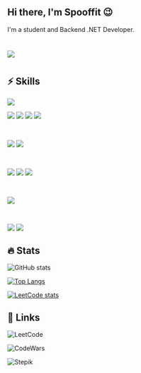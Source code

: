 <!-- HEAD -->
<h2 align="left">Hi there, I'm Spooffit 😉</h2>
I'm a student and Backend .NET Developer. 

<h1></h1>

![](https://komarev.com/ghpvc/?username=spooffit)

<h1></h1>

<!-- /HEAD -->

<!-- BODY -->

<!-- SKILLS -->
<h2 align="left">⚡ Skills</h2>

![](https://img.shields.io/badge/Platform-.NET-%23512BD4?style=for-the-badge&logo=appveyor&logo=.NET)

![](https://img.shields.io/badge/Code-C%23-%23512BD4?style=flat-square&logo=Csharp)
![](https://img.shields.io/badge/Framework-ASP.NET%206%20%2F%207-%23512BD4?style=flat-square&logo=.NET)
![](https://img.shields.io/badge/Framework-ASP.NET%20Core-%23512BD4?style=flat-square&logo=.NET)
![](https://img.shields.io/badge/ORM-Entity%20Framework-%23512BD4?style=flat-square&logo=.NET)

<br>

![](https://img.shields.io/badge/Code-HTML5-%23E34F26?style=flat-square&logo=HTML5)
![](https://img.shields.io/badge/Code-JavaScript-%23F7DF1E?style=flat-square&logo=JavaScript)

<br>

![](https://img.shields.io/badge/Style-CSS3-%231572B6?style=flat-square&logo=CSS3)
![](https://img.shields.io/badge/Style-Bootstrap-%237952B3?style=flat-square&logo=Bootstrap&logoColor=white)
![](https://img.shields.io/badge/Style-Sass-%23CC6699?style=flat-square&logo=sass&logoColor=white)

<br>

![](https://img.shields.io/badge/Database-MS%20SQL-%23f8c73a?style=flat-square&logo=Microsoft%20SQL%20Server)

<br>

![](https://img.shields.io/badge/Tools-Git-%23F05032?style=flat-square&logo=git)
![](https://img.shields.io/badge/Tools-GitHub-%23181717?style=flat-square&logo=GitHub)

<h2 align="left">🔥 Stats</h2>

![GitHub stats](https://github-readme-stats.vercel.app/api?username=spooffit&theme=transparent&show_icons=true)

[![Top Langs](https://github-readme-stats.vercel.app/api/top-langs/?username=spooffit&layout=compact&theme=transparent)](https://github.com/spooffit/github-readme-stats)

[![LeetCode stats](https://leetcode-stats-six.vercel.app/api?username=Spooffit&theme=dark)](https://github.com/Spooffit/leetcode-stats)

<!-- /SKILLS -->
<!-- LINKS -->

<h2 align="left">👀 Links</h2>

![LeetCode](https://leetcode.com/Spooffit/)

![CodeWars](https://www.codewars.com/users/Spooffit)

![Stepik](https://stepik.org/users/335349508)

<!-- /LINKS -->
<!-- /BODY -->
